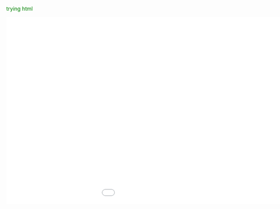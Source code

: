 <div> 
    <p style="color:green;"> trying html </p>
    <center>
    <iframe src="../graph/fig.html" height="500" width="1200" frameBorder="0">
    </iframe>
    </center>
</div>